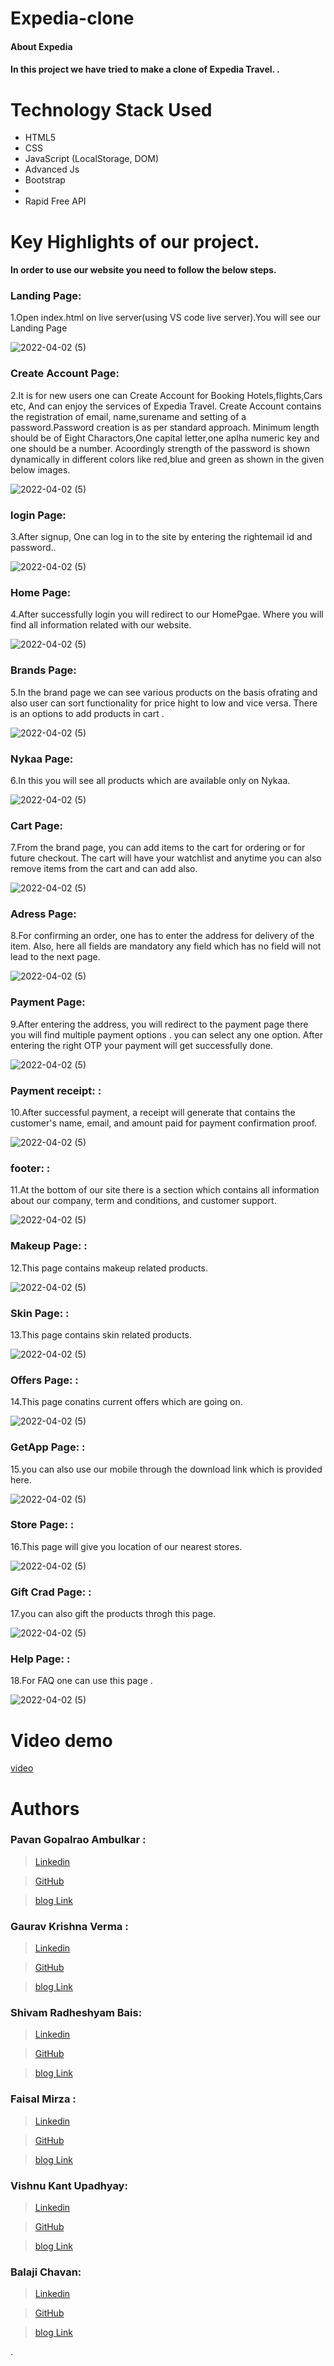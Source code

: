 # Expedia-clone

#### About Expedia
#### In this project we have tried to make a clone of Expedia Travel. .


# Technology Stack Used 
* HTML5
* CSS
* JavaScript (LocalStorage, DOM)
* Advanced Js
* Bootstrap
* 
* Rapid Free API


# Key Highlights of our project.
#### In order to use our website you need to follow the below steps.

### Landing Page:

1.Open index.html on live server(using VS code live server).You will see our Landing Page 

![2022-04-02 (5)]()

### Create Account Page:

2.It is for new users one can Create Account for Booking Hotels,flights,Cars etc, And can enjoy the services of Expedia Travel. Create Account  contains the registration of email, name,surename and setting of a password.Password creation is as per standard approach. Minimum length should be of Eight Charactors,One capital letter,one aplha numeric key and one should be a number. Acoordingly strength of the password is shown dynamically in different colors like red,blue and green as shown in the given below images.
   
![2022-04-02 (5)]()

### login Page:

3.After signup, One can log in to the site by entering the rightemail id and password..

![2022-04-02 (5)]()

### Home Page:

4.After successfully login you will redirect to our HomePgae. Where you will find all information related with our website.

![2022-04-02 (5)]()

### Brands Page:

5.In the brand page we can see various products on the basis ofrating and also user can sort functionality for price hight to low and vice versa. There is an options to add products in cart .

![2022-04-02 (5)]()

### Nykaa Page:

6.In this you will see all products which are available only on Nykaa.

![2022-04-02 (5)]()

### Cart Page:

7.From the brand page, you can add items to the cart for ordering or for future checkout. The cart will have your watchlist and anytime you can also remove items from the cart and can add also.

![2022-04-02 (5)]()

### Adress Page:

8.For confirming an order, one has to enter the address for delivery of the item. Also, here all fields are mandatory any field which has no field will not lead to the next page.

![2022-04-02 (5)]()


### Payment Page:

9.After entering the address, you will redirect to the payment page there you will find multiple payment options . you can select any one option. After entering the right OTP your payment will get successfully done.

![2022-04-02 (5)]()

### Payment receipt: :

10.After successful payment, a receipt will generate that contains the customer's name, email, and amount paid for payment confirmation proof.

![2022-04-02 (5)]()


### footer: :

11.At the bottom of our site there is a section which contains all information about our company, term and conditions, and customer support.

![2022-04-02 (5)]()


### Makeup Page: :

12.This page contains makeup related products.

![2022-04-02 (5)]()

### Skin Page: :

13.This page contains skin related products.

![2022-04-02 (5)]()


### Offers Page: :

14.This page conatins current offers which are going on.

![2022-04-02 (5)]()


### GetApp Page: :

15.you can also use our mobile through the download link which is provided here.

![2022-04-02 (5)]()


### Store Page: :

16.This page will give you location of our nearest stores.

![2022-04-02 (5)]()


### Gift Crad Page: :

17.you can also gift the products throgh this page.

![2022-04-02 (5)]()


### Help Page: :

18.For FAQ one can use this page .

![2022-04-02 (5)]()




# Video demo
[video](
)


# Authors


### Pavan Gopalrao Ambulkar :
> [Linkedin](https://www.linkedin.com/in/pavanambulkar/)

> [GitHub](https://github.com/ambulkarpavan)

>  [blog Link](https://medium.com/@pavanambulkar2/nykaa-clone-collaborative-project-at-masai-school-a5c82995fb5d)


### Gaurav Krishna Verma :
> [Linkedin]()

> [GitHub]()

>  [blog Link]()

### Shivam Radheshyam Bais:
> [Linkedin]()

> [GitHub]()

>  [blog Link]()

### Faisal Mirza :
>  [Linkedin](https://www.linkedin.com/in/faisal-baig-mirza-6a48a1155/)

>  [GitHub](https://github.com/faisal1205)

>  [blog Link](https://medium.com/@mirzafaisal030/collaborative-project-at-masai-school-nykaa-clone-e6aae178053e)

### Vishnu Kant Upadhyay:
> [Linkedin]()

> [GitHub]()

>  [blog Link]()

### Balaji Chavan:
> [Linkedin]()

> [GitHub]()

>  [blog Link]()




. 

